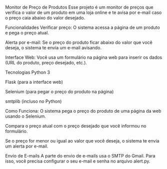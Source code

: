 Monitor de Preço de Produtos
Esse projeto é um monitor de preços que verifica o valor de um produto em uma loja online e te avisa por e-mail caso o preço caia abaixo do valor desejado.

Funcionalidades
Verificar preço: O sistema acessa a página de um produto e pega o preço atual.

Alerta por e-mail: Se o preço do produto ficar abaixo do valor que você deseja, o sistema te envia um e-mail avisando.

Interface Web: Você usa um formulário na página web para inserir os dados (URL do produto, preço desejado, etc.).

Tecnologias
Python 3

Flask (para a interface web)

Selenium (para pegar o preço do produto na página)

smtplib (incluso no Python)


Como Funciona:
O sistema pega o preço do produto de uma página da web usando o Selenium.

Compara o preço atual com o preço desejado que você informou no formulário.

Se o preço for menor ou igual ao valor que você deseja, o sistema te envia um alerta por e-mail.

Envio de E-mails
A parte do envio de e-mails usa o SMTP do Gmail. Para isso, você precisa configurar o seu e-mail e senha no arquivo alert.py.
